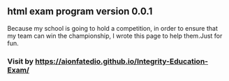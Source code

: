 ## html exam program version 0.0.1
Because my school is going to hold a competition, in order to ensure that my team can win the championship, I wrote this page to help them.Just for fun.
### Visit by https://aionfatedio.github.io/Integrity-Education-Exam/
